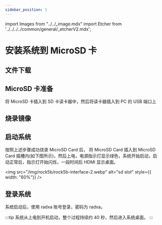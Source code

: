 ```yaml
---
sidebar_position: 1
---
```


import Images from "../../\_image.mdx"
import Etcher from '../../../../common/general/\_etcherV2.mdx';

# 安装系统到 MicroSD 卡

## 文件下载

<Images loader={false} rock5b_system_img={true} rock5bp_system_img={true} spi_img={false} />

## MicroSD 卡准备

将 MicroSD 卡插入到 SD 卡读卡器中，然后将读卡器插入到 PC 的 USB 端口上

## 烧录镜像

<Etcher />

## 启动系统

按照上述步骤成功烧录 MicroSD Card 后， 将 MicroSD Card 插入到 MicroSD Card 插槽内(如下图所示)，然后上电，电源指示灯显示绿色，系统开始启动，启动正常后，指示灯开始闪烁，一段时间后 HDMI 显示桌面。

<img
src="/img/rock5b/rock5b-interface-2.webp"
alt="sd slot"
style={{ width: "60%"}}
/>

## 登录系统

系统启动后，使用 radxa 账号登录，密码为 radxa。

:::tip
系统从上电到开机启动，整个过程持续约 40 秒，然后进入系统桌面。
:::
